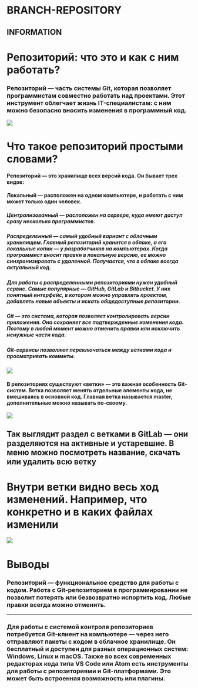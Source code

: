 # BRANCH-REPOSITORY
## INFORMATION
# Репозиторий: что это и как с ним работать?
### Репозиторий — часть системы Git, которая позволяет программистам совместно работать над проектами. Этот инструмент облегчает жизнь IT-специалистам: с ним можно безопасно вносить изменения в программный код.

<img src="https://storage.nic.ru/ru/images/png/1.blog-repository-950-1.png">

# Что такое репозиторий простыми словами?
#### Репозиторий — это хранилище всех версий кода. Он бывает трех видов:

#### Локальный — расположен на одном компьютере, и работать с ним может только один человек.
##### Централизованный — расположен на сервере, куда имеют доступ сразу несколько программистов.
##### Распределенный — самый удобный вариант с облачным хранилищем. Главный репозиторий хранится в облаке, а его локальные копии — у разработчиков на компьютерах. Когда программист вносит правки в локальную версию, ее можно синхронизировать с удаленной. Получается, что в облаке всегда актуальный код.
#####  Для работы с распределенными репозиториями нужен удобный сервис. Самые популярные — GitHub, GitLab и Bitbucket. У них понятный интерфейс, в котором можно управлять проектом, добавлять новые объекты и искать общедоступные репозитории.

##### Git — это система, которая позволяет контролировать версии приложения. Она сохраняет все подтвержденные изменения кода. Поэтому в любой момент можно отменить правки или исключить ненужные части кода.

##### Git-сервисы позволяют переключаться между ветками кода и просматривать коммиты. 

<img src="https://storage.nic.ru/ru/images/png/1.blog-repository-1.png">

#### В репозиториях существуют «ветки» — это важная особенность Git-систем. Ветка позволяет менять отдельные элементы кода, не вмешиваясь в основной код. Главная ветка называется master, дополнительные можно называть по-своему.


<img src="https://storage.nic.ru/ru/images/png/1.blog-repository-3.png">

## Так выглядит раздел с ветками в GitLab — они разделяются на активные и устаревшие. В меню можно посмотреть название, скачать или удалить всю ветку

# Внутри ветки видно весь ход изменений. Например, что конкретно и в каких файлах изменили

<img src="https://storage.nic.ru/ru/images/png/1.blog-repository-4.png">

# Выводы
### Репозиторий — функциональное средство для работы с кодом. Работа с Git-репозиторием в программировании не позволит потерять или безвозвратно испортить код. Любые правки всегда можно отменить.

---

### Для работы с системой контроля репозиториев потребуется Git-клиент на компьютере — через него отправляют пакеты с кодом в облачное хранилище. Он бесплатный и доступен для разных операционных систем: Windows, Linux и macOS. Также во всех современных редакторах кода типа VS Code или Atom есть инструменты для работы с репозиториями и Git-платформами. Это может быть встроенная возможность или плагины.


